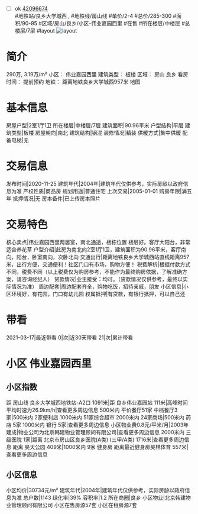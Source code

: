 - [ ] ok [42096674](https://bj.5i5j.com/ershoufang/42096674.html)  
 #地铁站/良乡大学城西 ,  #地铁线/房山线
#单价/2-4 #总价/285-300 #面积/90-95   #区域/房山/良乡/小区-伟业嘉园西里 #在售 #所在楼层/中楼层 #总楼层/7层 #layout 
![layout](http://image16.5i5j.com/erp/house/4209/42096674/huxing/lifcmkpc2708f3a2.jpg_P5.jpg) 
# 简介 
 290万,  3.19万/m² 
小区： 伟业嘉园西里
建筑类型： 板楼
区域： 房山 良乡
看房时间： 提前预约
地铁： 距离地铁良乡大学城西957米 地图
# 基本信息 
 房屋户型|2室1厅1卫
所在楼层|中楼层/7层
建筑面积|90.96平米
户型结构|平层
建筑类型|板楼
房屋朝向|南北
建筑结构|钢混
装修情况|精装
供暖方式|集中供暖
配备电梯|无
# 交易信息 
 发布时间|2020-11-25
建筑年代|2004年|建筑年代仅供参考，实际房龄以政府信息为准
产权性质|商品房
规划用途|普通住宅
上次交易|2005-01-01
购房年限|满五年
抵押情况|无
房本备件|已上传房本照片
# 交易特色 
 核心卖点|伟业嘉园西里两居室，南北通透，楼栋位置 楼层好。客厅大阳台，非常适合养花草
户型介绍|此房为南北向2室1厅1卫，建筑面积为90.96平米，客厅南向，阳台，卧室南向，次卧北向
交通出行|距离地铁良乡大学城西站直线距离957米，出行方便，交通便利！社区门口有市场，购物方便！
税费解析|根据付款方式不同，税费不同（以上税费仅为购房参考，不能作为最终购房依据，了解准确方案，请咨询经纪人）
贷款情况|业主接受：均可。（贷款情况仅供参考，最终以实际情况为准）
周边配套|周边配套齐全，购物吃饭，招待亲戚，朋友
小区信息|小区环境好，有花园，门口有幼儿园
权属抵押|有贷款，有银行抵押，可以自己还
# 带看 
 2021-03-17|最近带看	 0|次|近30天带看	 21|次|累计带看
# 小区 伟业嘉园西里
## 小区指数 
 距 房山线 良乡大学城西地铁站-A2口 1091米|距 良乡伟业嘉园站 111米|高峰时间平均时速为26.9km/h|查看更多周边信息
500米内 平价餐厅51家
中档餐厅3家|500米内 2家便利店
1000米内 51家综合超市
2000米内 24家商场|500米内 药店 5家
1000米内 银行 5家|查看更多周边信息
小区物业费0.8元/平米/月|2003年建成|物业公司为北京韩建物业管理顾问有限公司|查看更多周边信息
2000米内 三级医院 1家|距离 北京市房山区良乡医院(A类) (三甲/A类) 1716米|查看更多周边信息
距离 昊天公园 409米|1000米内 9家 健身房
距离最近健身房昊林体育 557米|查看更多周边信息
## 小区信息 
 小区均价|30734元/m²
建筑年代|2004年|建筑年代仅供参考，实际房龄以政府信息为准
总户数|1143
绿化率|39%
容积率|1.2
所在商圈|良乡
小区物业|北京韩建物业管理顾问有限公司
小区在售房源57套
小区在租房源7套
